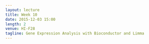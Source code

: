 ```yaml
---
layout: lecture
title: Week 10
date: 2015-12-03 15:00
length: 2
venue: HI-F28
tagline: Gene Expression Analysis with Bioconductor and Limma
---
```

